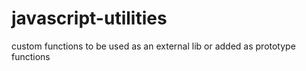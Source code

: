 # javascript-utilities
custom functions to be used as an external lib or added as prototype functions
